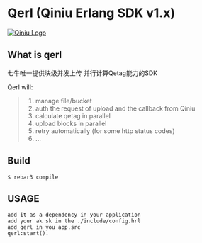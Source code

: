 Qerl (Qiniu Erlang SDK v1.x)
=====

[![Qiniu Logo](http://open.qiniudn.com/logo.png)](http://qiniu.com/)
	
What is qerl
-----

七牛唯一提供块级并发上传  并行计算Qetag能力的SDK

Qerl will:

> 1. manage file/bucket
> 2. auth the request of upload and the callback from Qiniu
> 3. calculate qetag in parallel
> 4. upload blocks in parallel
> 5. retry automatically (for some http status codes)
> 6. ...


Build
-----

    $ rebar3 compile

USAGE
-----
	add it as a dependency in your application
	add your ak sk in the ./include/config.hrl
	add qerl in you app.src
	qerl:start().
	

	

    
